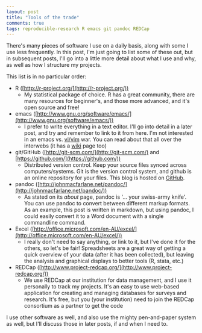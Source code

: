 ```yaml
---
layout: post
title: "Tools of the trade"
comments: true
tags: reproducible-research R emacs git pandoc REDCap
---
```


There's many pieces of software I use on a daily basis, along with some I use
less frequently. In this post, I'm just going to list some of these out, but in
subsequent posts, I'll go into a little more detail about what I use and why, as
well as how I structure my projects.

This list is in no particular order:

- R ([http://r-project.org/](http://r-project.org/))
  - My statistical package of choice. R has a great community, there are many
    resources for beginner's, and those more advanced, and it's open source and
    free!
- emacs
  ([http://www.gnu.org/software/emacs/](http://www.gnu.org/software/emacs/))
  - I prefer to write everything in a text editor. I'll go into detail in a
    later post, and try and remember to link to it from here. I'm not interested
    in an emacs vs. [vi/vim](http://www.vim.org/) war. You can read about that
    all over the interwebs (it has a
    [wiki](http://en.wikipedia.org/wiki/Editor_war) page too)
- git/GitHub
  ([http://git-scm.com/](http://git-scm.com/) and [https://github.com/](https://github.com/))
  - Distributed version control. Keep your source files synced across
    computers/systems. Git is the version control system, and github is an
    online repository for your files. This blog is hosted on <a
    href="{{site.github.repo}}">GitHub</a>.
- pandoc
  ([http://johnmacfarlane.net/pandoc/](http://johnmacfarlane.net/pandoc/))
  - As stated on its *about* page, pandoc is '&hellip; your swiss-army
    knife'. You can use pandoc to convert between different markup formats. As
    an example, this post is written in markdown, but using pandoc, I could
    easily convert it to a Word document with a single commandline command.
- Excel
  ([http://office.microsoft.com/en-AU/excel/](http://office.microsoft.com/en-AU/excel/))
  - I really don't need to say anything, or link to it, but I've done it for the
    others, so let's be fair! Spreadsheets are a great way of getting a quick
    overview of your data (after it has been collected), but leaving the
    analysis and graphical displays to better tools (R, stata, etc.)
- REDCap ([http://www.project-redcap.org/](http://www.project-redcap.org/))
  - We use REDCap at our institution for data management, and I use it
    personally to track my projects. It's an easy to use web-based application
    for creating and managing databases for surveys and research. It's free, but
    you (your institution) need to join the REDCap consortium as a partner to
    get the code

I use other software as well, and also use the mighty pen-and-paper system as
well, but I'll discuss those in later posts, if and when I need to.
